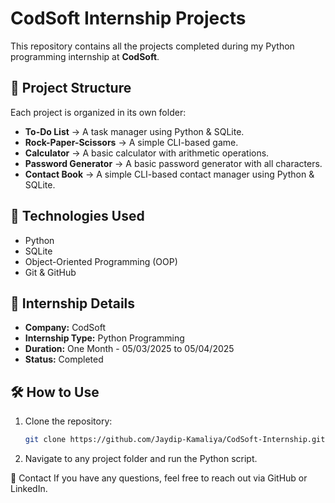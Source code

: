 # CodSoft Internship Projects

This repository contains all the projects completed during my Python programming internship at **CodSoft**.

## 📂 Project Structure
Each project is organized in its own folder:

- **To-Do List** → A task manager using Python & SQLite.
- **Rock-Paper-Scissors** → A simple CLI-based game.
- **Calculator** → A basic calculator with arithmetic operations.
- **Password Generator** → A basic password generator with all characters.
- **Contact Book** → A simple CLI-based contact manager using Python & SQLite.

## 🚀 Technologies Used
- Python
- SQLite
- Object-Oriented Programming (OOP)
- Git & GitHub

## 📜 Internship Details
- **Company:** CodSoft
- **Internship Type:** Python Programming
- **Duration:** One Month - 05/03/2025 to 05/04/2025
- **Status:** Completed

## 🛠️ How to Use
1. Clone the repository:
   ```bash
   git clone https://github.com/Jaydip-Kamaliya/CodSoft-Internship.git

2. Navigate to any project folder and run the Python script.

📩 Contact
If you have any questions, feel free to reach out via GitHub or LinkedIn.